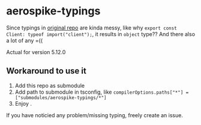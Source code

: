 # aerospike-typings
Since typings in [original repo](https://github.com/aerospike/aerospike-client-nodejs/blob/master/typings/index.d.ts) are kinda messy, like why `export const Client: typeof import("client");`, it results in `object` type?? And there also a lot of any =((

Actual for version 5.12.0

## Workaround to use it
1. Add this repo as submodule
2. Add path to submodule in tsconfig, like `compilerOptions.paths["*"] = ["submodules/aerospike-typings/*"]`
3. Enjoy .

If you have noticied any problem/missing typing, freely create an issue.
